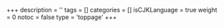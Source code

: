 +++
description = ''
tags = []
categories = []
isCJKLanguage = true
weight = 0
notoc = false
type = 'toppage'
+++
